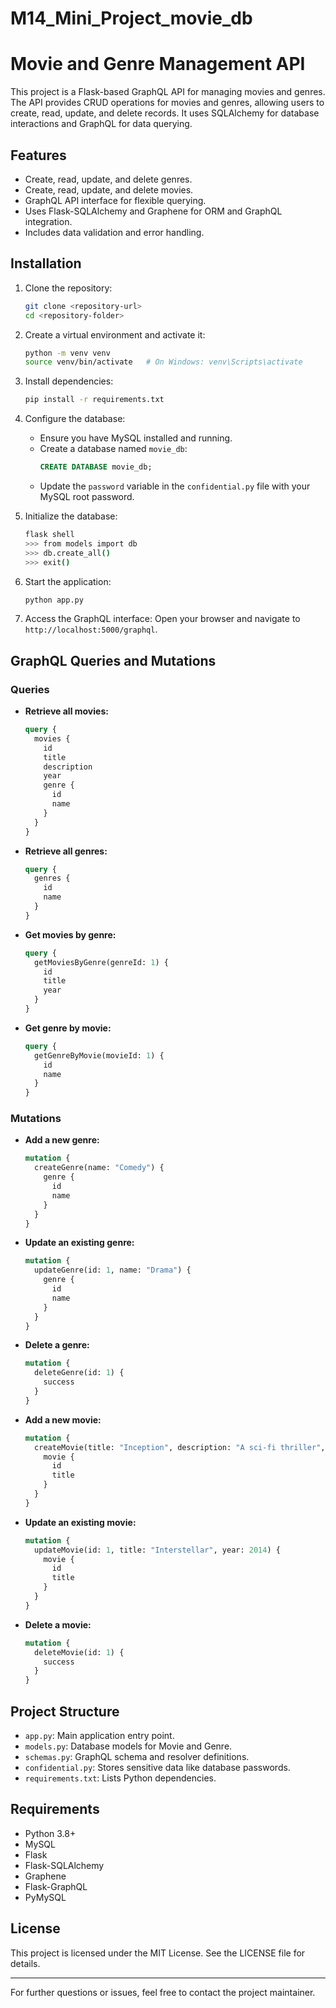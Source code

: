 ﻿# M14_Mini_Project_movie_db

# Movie and Genre Management API

This project is a Flask-based GraphQL API for managing movies and genres. The API provides CRUD operations for movies and genres, allowing users to create, read, update, and delete records. It uses SQLAlchemy for database interactions and GraphQL for data querying.

## Features

- Create, read, update, and delete genres.
- Create, read, update, and delete movies.
- GraphQL API interface for flexible querying.
- Uses Flask-SQLAlchemy and Graphene for ORM and GraphQL integration.
- Includes data validation and error handling.

## Installation

1. Clone the repository:
   ```bash
   git clone <repository-url>
   cd <repository-folder>
   ```

2. Create a virtual environment and activate it:
   ```bash
   python -m venv venv
   source venv/bin/activate   # On Windows: venv\Scripts\activate
   ```

3. Install dependencies:
   ```bash
   pip install -r requirements.txt
   ```

4. Configure the database:
   - Ensure you have MySQL installed and running.
   - Create a database named `movie_db`:
     ```sql
     CREATE DATABASE movie_db;
     ```
   - Update the `password` variable in the `confidential.py` file with your MySQL root password.

5. Initialize the database:
   ```bash
   flask shell
   >>> from models import db
   >>> db.create_all()
   >>> exit()
   ```

6. Start the application:
   ```bash
   python app.py
   ```

7. Access the GraphQL interface:
   Open your browser and navigate to `http://localhost:5000/graphql`.

## GraphQL Queries and Mutations

### Queries

- **Retrieve all movies:**
  ```graphql
  query {
    movies {
      id
      title
      description
      year
      genre {
        id
        name
      }
    }
  }
  ```

- **Retrieve all genres:**
  ```graphql
  query {
    genres {
      id
      name
    }
  }
  ```

- **Get movies by genre:**
  ```graphql
  query {
    getMoviesByGenre(genreId: 1) {
      id
      title
      year
    }
  }
  ```

- **Get genre by movie:**
  ```graphql
  query {
    getGenreByMovie(movieId: 1) {
      id
      name
    }
  }
  ```

### Mutations

- **Add a new genre:**
  ```graphql
  mutation {
    createGenre(name: "Comedy") {
      genre {
        id
        name
      }
    }
  }
  ```

- **Update an existing genre:**
  ```graphql
  mutation {
    updateGenre(id: 1, name: "Drama") {
      genre {
        id
        name
      }
    }
  }
  ```

- **Delete a genre:**
  ```graphql
  mutation {
    deleteGenre(id: 1) {
      success
    }
  }
  ```

- **Add a new movie:**
  ```graphql
  mutation {
    createMovie(title: "Inception", description: "A sci-fi thriller", year: 2010, genreId: 1) {
      movie {
        id
        title
      }
    }
  }
  ```

- **Update an existing movie:**
  ```graphql
  mutation {
    updateMovie(id: 1, title: "Interstellar", year: 2014) {
      movie {
        id
        title
      }
    }
  }
  ```

- **Delete a movie:**
  ```graphql
  mutation {
    deleteMovie(id: 1) {
      success
    }
  }
  ```

## Project Structure

- `app.py`: Main application entry point.
- `models.py`: Database models for Movie and Genre.
- `schemas.py`: GraphQL schema and resolver definitions.
- `confidential.py`: Stores sensitive data like database passwords.
- `requirements.txt`: Lists Python dependencies.

## Requirements

- Python 3.8+
- MySQL
- Flask
- Flask-SQLAlchemy
- Graphene
- Flask-GraphQL
- PyMySQL

## License

This project is licensed under the MIT License. See the LICENSE file for details.

---

For further questions or issues, feel free to contact the project maintainer.

